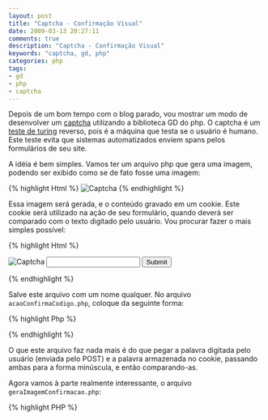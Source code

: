 ```yaml
---
layout: post
title: "Captcha - Confirmação Visual"
date: 2009-03-13 20:27:11
comments: true
description: "Captcha - Confirmação Visual"
keywords: "captcha, gd, php"
categories: php
tags:
- gd
- php
- captcha
---
```


Depois de um bom tempo com o blog parado, vou mostrar um modo de desenvolver um <a href="https://pt.wikipedia.org/wiki/CAPTCHA" target="_blank">captcha</a> utilizando a biblioteca GD do php. O captcha é um <a href="https://pt.wikipedia.org/wiki/Teste_de_Turing" target="_blank">teste de turing</a> reverso, pois é a máquina que testa se o usuário é humano. Este teste evita que sistemas automatizados enviem spans pelos formulários de seu site.

A idéia é bem simples. Vamos ter um arquivo php que gera uma imagem, podendo ser exibido como se de fato fosse uma imagem:

{% highlight Html %}
<img src="geraImagemConfirmacao.php" alt="Captcha" />
{% endhighlight %}

Essa imagem será gerada, e o conteúdo gravado em um cookie. Este cookie será utilizado na ação de seu formulário, quando deverá ser comparado com o texto digitado pelo usuário. Vou procurar fazer o mais simples possível:

{% highlight Html %}
<form action="acaoConfirmaCodigo.php" method="post">
<img src="geraImagemConfirmacao.php" alt="Captcha" />
<input name="palavraUsuario" type="text" />

<input type="submit" />

</form>
{% endhighlight %}

Salve este arquivo com um nome qualquer.
No arquivo `acaoConfirmaCodigo.php`, coloque da seguinte forma:

{% highlight Php %}
<?php

$palavraUsuario = strtolower($_POST['palavraUsuario']);
$palavraGerada = strtolower($_COOKIE['palavraGerada']);

if($palavraUsuario == $palavraGerada)
echo "Confirmação visual correta.";
else
echo "Por favor, tente novamente.";
?>
{% endhighlight %}

O que este arquivo faz nada mais é do que pegar a palavra digitada pelo usuário (enviada pelo POST) e a palavra armazenada no cookie, passando ambas para a forma minúscula, e então comparando-as.

Agora vamos à parte realmente interessante, o arquivo `geraImagemConfirmacao.php`:

{% highlight PHP %}
<?php

$larguraImg = 100;
$alturaImg = 30;

$espacoMinLetrasX = 15;
$espacoMaxLetrasX = 20;

$espacoMinLetrasY = 5;
$espacoMaxLetrasY = 10;

$numLetras = 4;

$letras = array('2','3','4','5','6','7','8','9', 'A', 'B', 'C', 'D', 'E', 'Z', 'K', 'M', 'X');

// cria uma imagem
$imagem = imagecreate($larguraImg, $alturaImg);

/* Cores para utilizar na imagem imagem */
$cinza = imagecolorallocate($imagem,0xF8,0xF8,0xF8);
$cinza_escuro = imagecolorallocate($imagem,0xAC,0xAC,0xAC);
$vermelho = imagecolorallocate($imagem,0xFF,0×00,0×00);
$azul = imagecolorallocate($imagem,0x0F,0×93,0xFF);
$verde = imagecolorallocate($imagem,0×00,0×66,0×00);
$preto = imagecolorallocate($imagem,0×00,0×00,0×00);
$laranja = imagecolorallocate($imagem,0xFF,0x8C,0×24);

$cores = array($vermelho, $azul, $verde, $preto);

$tamanho_letras = count($letras)-1;
$tamanho_cores = count($cores)-1;

/* Escrevendo as letras… */
$palavraGerada = "";
$x = 0;

for($i=0;$i<$numLetras;$i++){

$x += rand($espacoMinLetrasX, $espacoMaxLetrasX); //localizacao horizontal
$y = rand($espacoMinLetrasY, $espacoMaxLetrasY);

$j = rand(0,$tamanho_cores);

$k = rand(0,$tamanho_letras);
$palavraGerada .= $letras[$k];

imagestring($imagem, 5, $x, $y, $letras[$k], $cores[$j]); //escreve a letra na imagem
}

setcookie('palavraGerada', $palavraGerada, time()+7200);

header("Content-type: image/jpeg");
imagejpeg($imagem);
imagedestroy($imagem);
{% endhighlight %}

A primeira parte é apenas para configurar a imagem que será gerada:

{% highlight Php %}
$larguraImg = 100;
$alturaImg = 30;
{% endhighlight %}

Note que essas dimensões têm que ser compatíveis com a quantidade de letras e o espaçamento das letras que você deseja gerar, caso contrário algumas letras ficarão fora da imagem simplesmente por falta de espaço.

{% highlight Php %}
$espacoMinLetrasX = 15;
$espacoMaxLetrasX = 20;
$espacoMinLetrasY = 5;
$espacoMaxLetrasY = 10;
$numLetras = 4;
{% endhighlight %}

Aqui são determinados os intervalos das posições das letras na imagem. Por exemplo, a posição horizontal (espaço entre as letras) irá variar de 15 a 20px. Para realizar essa variação, utilizamos a função rand(min, max) do php.
E também aqui é determinada a quantidade de letras que serão geradas na imagem.

{% highlight Php %}
$letras = array('2','3','4','5','6','7','8','9', 'A', 'B', 'C', 'D', 'E', 'Z', 'K', 'M', 'X');
{% endhighlight %}

Esse array contém as letras que poderão ser sorteadas e aparecer na imagem. Procure evitar letras como O, I, L… e os números 0 e 1, pois podem ser confundidos com facilidade.

{% highlight Php %}
// cria uma imagem
$imagem = imagecreate($larguraImg, $alturaImg);

/* Cores para utilizar na imagem imagem */
$cinza = imagecolorallocate($imagem,0xF8,0xF8,0xF8);
$cinza_escuro = imagecolorallocate($imagem,0xAC,0xAC,0xAC);
$vermelho = imagecolorallocate($imagem,0xFF,0×00,0×00);
$azul = imagecolorallocate($imagem,0x0F,0×93,0xFF);
$verde = imagecolorallocate($imagem,0×00,0×66,0×00);
$preto = imagecolorallocate($imagem,0×00,0×00,0×00);
$laranja = imagecolorallocate($imagem,0xFF,0x8C,0×24);

$cores = array($vermelho, $azul, $verde, $preto);
{% endhighlight %}

Neste ponto, criamos a imagem, e associamos as cores que utilizaremos na imagem. Além disso, coloco no array $cores as cores que serão sorteadas para cada letra. (Note mais uma vez que você deve facilitar a vida do usuário, então utilize cores fortes nas letras).

{% highlight PHP %}
$palavraGerada = "";
$x = 0;
for($i=0;$i<$numLetras;$i++){

$x += rand($espacoMinLetrasX, $espacoMaxLetrasX); //localizacao horizontal
$y = rand($espacoMinLetrasY, $espacoMaxLetrasY);

$j = rand(0,$tamanho_cores);

$k = rand(0,$tamanho_letras);
$palavraGerada .= $letras[$k];

imagestring($imagem, 5, $x, $y, $letras[$k], $cores[$j]); //escreve a letra na imagem
}
{% endhighlight %}

Na iteração, para cada letra sortea-se a posição x e y, dentro do intervalo configurado. Note que o intervalo x deve ser incrementado a cada iteração, caso contrário todas as letras ficariam dentro de um mesmo intervalo na horizontal (experimente trocar o += por =, para ver como fica).

Também são sorteadas a letra e sua cor, dentro do array pré-determinado. Só então a letra é gravada na imagem, com a função `imagestring()` do php.

{% highlight PHP %}
setcookie('palavraGerada', $palavraGerada, time()+7200);

header("Content-type: image/jpeg");
imagejpeg($imagem);
{% endhighlight %}

Finalmente a imagem é gravada no cookie e criada na tela, utilizando o cabeçalho `Content-type: image/jpeg`. Pronto!

Se achar conveniente, você pode utilizar outras funções da GD como imagearc, imagelin.. para “dificultar” a visualização da imagem (cuidado para não deixar a imagem imcompreensível).
